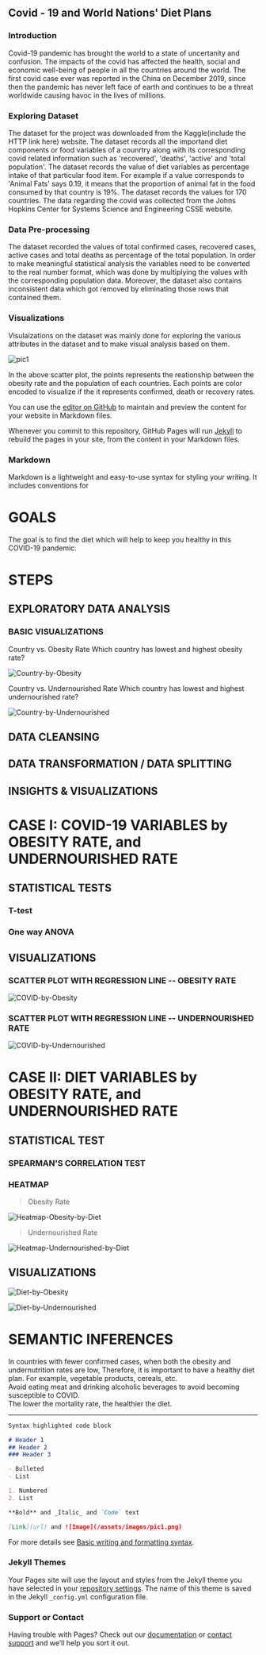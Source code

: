 ## Covid - 19 and World Nations' Diet Plans

### Introduction
Covid-19 pandemic has brought the world to a state of uncertanity and confusion. The impacts of the covid has affected the health, social and economic well-being of people in all the countries around the world. The first covid case ever was reported in the China on December 2019, since then the pandemic has never left face of earth and continues to be a threat worldwide causing havoc in the lives of millions. 

### Exploring Dataset
The dataset for the project was downloaded from  the Kaggle(include the HTTP link here) website. The dataset records all the importand diet components or food variables of a counrtry along with its corresponding covid related information such as 'recovered', 'deaths', 'active' and 'total population'. The dataset records the value of diet variables as percentage intake of that particular food item. For example if a value corresponds to 'Animal Fats' says 0.19, it means that the proportion of animal fat in the food consumed by that country is 19%. The dataset records the values for 170 countries. The data regarding the covid was collected from the Johns Hopkins Center for Systems Science and Engineering CSSE website.

### Data Pre-processing
The dataset recorded the values of total confirmed cases, recovered cases, active cases and total deaths as percentage of the total population. In order to make meaningful statistical analysis the variables need to be converted to the real number format, which was done by multiplying the values with the corresponding population data. Moreover, the dataset also contains inconsistent data which got removed by eliminating those rows that contained them. 

### Visualizations
Visulaizations on the dataset was mainly done for exploring the various attributes in the dataset and to make visual analysis based on them. 

![pic1](https://user-images.githubusercontent.com/25582927/145689209-ca440350-f45f-4a20-8a79-93785a0e46b3.png)

In the above scatter plot, the points represents the reationship between the obesity rate and the population of each countries. Each points are color encoded to visualize if the it represents confirmed, death or recovery rates. 

You can use the [editor on GitHub](https://github.com/noelgith/covid-diet/edit/gh-pages/index.md) to maintain and preview the content for your website in Markdown files.

Whenever you commit to this repository, GitHub Pages will run [Jekyll](https://jekyllrb.com/) to rebuild the pages in your site, from the content in your Markdown files.

### Markdown

Markdown is a lightweight and easy-to-use syntax for styling your writing. It includes conventions for



# GOALS

The goal is to find the diet which will help to keep you healthy in this COVID-19 pandemic.

# STEPS

## EXPLORATORY DATA ANALYSIS

### BASIC VISUALIZATIONS
Country vs. Obesity Rate
Which country has lowest and highest obesity rate?

![Country-by-Obesity](https://user-images.githubusercontent.com/51665593/145691362-4070c141-9d0f-4435-a566-02289c6d1b15.png)


Country vs. Undernourished Rate
Which country has lowest and highest undernourished rate?


![Country-by-Undernourished](https://user-images.githubusercontent.com/51665593/145691367-65b1e282-588b-4aa0-b16c-e472035bad3a.png)


## DATA CLEANSING
## DATA TRANSFORMATION / DATA SPLITTING
## INSIGHTS & VISUALIZATIONS


# CASE I: COVID-19 VARIABLES by OBESITY RATE, and UNDERNOURISHED RATE

## STATISTICAL TESTS

### T-test
### One way ANOVA

## VISUALIZATIONS

### SCATTER PLOT WITH REGRESSION LINE -- OBESITY RATE

![COVID-by-Obesity](https://user-images.githubusercontent.com/51665593/145691378-6d021bb5-a8ca-4012-ac23-67ca7c7d85b0.png)

### SCATTER PLOT WITH REGRESSION LINE -- UNDERNOURISHED RATE

![COVID-by-Undernourished](https://user-images.githubusercontent.com/51665593/145691382-1a52ae55-1760-45ae-89e0-904b1f1c9586.png)


# CASE II: DIET VARIABLES by OBESITY RATE, and UNDERNOURISHED RATE

## STATISTICAL TEST

### SPEARMAN'S CORRELATION TEST
### HEATMAP
> Obesity Rate

![Heatmap-Obesity-by-Diet](https://user-images.githubusercontent.com/51665593/145691395-c12c371e-a1ba-4e3f-875c-68277c1bd7b4.png)



> Undernourished Rate


![Heatmap-Undernourished-by-Diet](https://user-images.githubusercontent.com/51665593/145691397-9ed95d8e-74a0-4316-a1c5-44cc9b79ca2b.png)


## VISUALIZATIONS

![Diet-by-Obesity](https://user-images.githubusercontent.com/51665593/145691407-581f7d2a-e540-405a-8f9d-059037fff88d.png)

![Diet-by-Undernourished](https://user-images.githubusercontent.com/51665593/145691409-b3a75971-d5eb-4994-b19d-246a9b5ddaa4.png)


# SEMANTIC INFERENCES

In countries with fewer confirmed cases, when both the obesity and undernutrition rates are low, Therefore, it is important to have a healthy diet plan. For example, vegetable products, cereals, etc.  
Avoid eating meat and drinking alcoholic beverages to avoid becoming susceptible to COVID.  
The lower the mortality rate, the healthier the diet.  



--------------------------------------------------------------------------------------------------------------------------

```markdown
Syntax highlighted code block

# Header 1
## Header 2
### Header 3

- Bulleted
- List

1. Numbered
2. List

**Bold** and _Italic_ and `Code` text

[Link](url) and ![Image](/assets/images/pic1.png)
```

For more details see [Basic writing and formatting syntax](https://docs.github.com/en/github/writing-on-github/getting-started-with-writing-and-formatting-on-github/basic-writing-and-formatting-syntax).

### Jekyll Themes

Your Pages site will use the layout and styles from the Jekyll theme you have selected in your [repository settings](https://github.com/noelgith/covid-diet/settings/pages). The name of this theme is saved in the Jekyll `_config.yml` configuration file.

### Support or Contact

Having trouble with Pages? Check out our [documentation](https://docs.github.com/categories/github-pages-basics/) or [contact support](https://support.github.com/contact) and we’ll help you sort it out.
